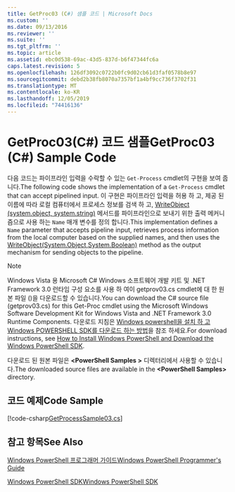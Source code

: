 ```yaml
---
title: GetProc03 (C#) 샘플 코드 | Microsoft Docs
ms.custom: ''
ms.date: 09/13/2016
ms.reviewer: ''
ms.suite: ''
ms.tgt_pltfrm: ''
ms.topic: article
ms.assetid: ebc0d538-69ac-43d5-837d-b6f47344fc6a
caps.latest.revision: 5
ms.openlocfilehash: 126df3092c0722b0fc9d02cb61d3faf0578b8e97
ms.sourcegitcommit: debd2b38fb8070a7357bf1a4bf9cc736f3702f31
ms.translationtype: MT
ms.contentlocale: ko-KR
ms.lasthandoff: 12/05/2019
ms.locfileid: "74416136"
---
```

# <a name="getproc03-c-sample-code"></a><span data-ttu-id="ef948-102">GetProc03(C#) 코드 샘플</span><span class="sxs-lookup"><span data-stu-id="ef948-102">GetProc03 (C#) Sample Code</span></span>

<span data-ttu-id="ef948-103">다음 코드는 파이프라인 입력을 수락할 수 있는 `Get-Process` cmdlet의 구현을 보여 줍니다.</span><span class="sxs-lookup"><span data-stu-id="ef948-103">The following code shows the implementation of a `Get-Process` cmdlet that can accept pipelined input.</span></span> <span data-ttu-id="ef948-104">이 구현은 파이프라인 입력을 허용 하 고, 제공 된 이름에 따라 로컬 컴퓨터에서 프로세스 정보를 검색 하 고, [WriteObject (system.object, system.string)](/dotnet/api/system.management.automation.cmdlet.writeobject?view=pscore-6.2.0#System_Management_Automation_Cmdlet_WriteObject_System_Object_System_Boolean_) 메서드를 파이프라인으로 보내기 위한 출력 메커니즘으로 사용 하는 `Name` 매개 변수를 정의 합니다.</span><span class="sxs-lookup"><span data-stu-id="ef948-104">This implementation defines a `Name` parameter that accepts pipeline input, retrieves process information from the local computer based on the supplied names, and then uses the [WriteObject(System.Object,System.Boolean)](/dotnet/api/system.management.automation.cmdlet.writeobject?view=pscore-6.2.0#System_Management_Automation_Cmdlet_WriteObject_System_Object_System_Boolean_) method as the output mechanism for sending objects to the pipeline.</span></span>

> [!NOTE]
> <span data-ttu-id="ef948-105">Windows Vista 용 Microsoft C# Windows 소프트웨어 개발 키트 및 .NET Framework 3.0 런타임 구성 요소를 사용 하 여이 getprov03.cs cmdlet에 대 한 원본 파일 ()을 다운로드할 수 있습니다.</span><span class="sxs-lookup"><span data-stu-id="ef948-105">You can download the C# source file (getprov03.cs) for this Get-Proc cmdlet using the Microsoft Windows Software Development Kit for Windows Vista and .NET Framework 3.0 Runtime Components.</span></span> <span data-ttu-id="ef948-106">다운로드 지침은 [Windows powershell을 설치 하 고 Windows POWERSHELL SDK를 다운로드 하는 방법](/powershell/scripting/developer/installing-the-windows-powershell-sdk)을 참조 하세요.</span><span class="sxs-lookup"><span data-stu-id="ef948-106">For download instructions, see [How to Install Windows PowerShell and Download the Windows PowerShell SDK](/powershell/scripting/developer/installing-the-windows-powershell-sdk).</span></span>
>
> <span data-ttu-id="ef948-107">다운로드 된 원본 파일은 **\<PowerShell Samples >** 디렉터리에서 사용할 수 있습니다.</span><span class="sxs-lookup"><span data-stu-id="ef948-107">The downloaded source files are available in the **\<PowerShell Samples>** directory.</span></span>

## <a name="code-sample"></a><span data-ttu-id="ef948-108">코드 예제</span><span class="sxs-lookup"><span data-stu-id="ef948-108">Code Sample</span></span>

[!code-csharp[GetProcessSample03.cs](../../../../powershell-sdk-samples/SDK-2.0/csharp/GetProcessSample03/GetProcessSample03.cs#L11-L78 "GetProcessSample03.cs")]

## <a name="see-also"></a><span data-ttu-id="ef948-109">참고 항목</span><span class="sxs-lookup"><span data-stu-id="ef948-109">See Also</span></span>

[<span data-ttu-id="ef948-110">Windows PowerShell 프로그래머 가이드</span><span class="sxs-lookup"><span data-stu-id="ef948-110">Windows PowerShell Programmer's Guide</span></span>](./windows-powershell-programmer-s-guide.md)

[<span data-ttu-id="ef948-111">Windows PowerShell SDK</span><span class="sxs-lookup"><span data-stu-id="ef948-111">Windows PowerShell SDK</span></span>](../windows-powershell-reference.md)
